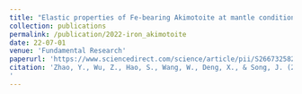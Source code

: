 ```yaml
---
title: "Elastic properties of Fe-bearing Akimotoite at mantle conditions: Implications for composition and temperature in lower mantle transition zone"
collection: publications
permalink: /publication/2022-iron_akimotoite
date: 22-07-01
venue: 'Fundamental Research'
paperurl: 'https://www.sciencedirect.com/science/article/pii/S2667325822000395'
citation: 'Zhao, Y., Wu, Z., Hao, S., Wang, W., Deng, X., & Song, J. (2022). Elastic properties of Fe-bearing Akimotoite at mantle conditions: Implications for composition and temperature in lower mantle transition zone. <i>Fundamental Research<i/>.
'
---
```

